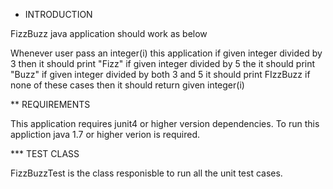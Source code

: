 
* INTRODUCTION

FizzBuzz java application should work as below

Whenever user pass an integer(i) this application 
if given integer divided by 3 then it should print "Fizz"
if given integer divided by 5 the it should print "Buzz"
if given integer divided by both 3 and 5 it should print FIzzBuzz
if none of these cases then it should return given integer(i)



** REQUIREMENTS

This application requires junit4 or higher version dependencies.
To run this appliction java 1.7 or higher verion is required.

*** TEST CLASS

FizzBuzzTest is the class responisble to run all the unit test cases.

